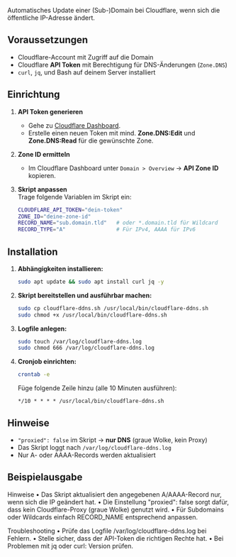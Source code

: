 Automatisches Update einer (Sub-)Domain bei Cloudflare, wenn sich die öffentliche IP-Adresse ändert.

## Voraussetzungen

- Cloudflare-Account mit Zugriff auf die Domain
- Cloudflare **API Token** mit Berechtigung für DNS-Änderungen (`Zone.DNS`)
- `curl`, `jq`, und Bash auf deinem Server installiert

## Einrichtung

1. **API Token generieren**  
   - Gehe zu [Cloudflare Dashboard](https://dash.cloudflare.com/profile/api-tokens).
   - Erstelle einen neuen Token mit mind. **Zone.DNS:Edit** und **Zone.DNS:Read** für die gewünschte Zone.

2. **Zone ID ermitteln**  
   - Im Cloudflare Dashboard unter `Domain > Overview` → **API Zone ID** kopieren.

3. **Skript anpassen**  
   Trage folgende Variablen im Skript ein:
   ```bash
   CLOUDFLARE_API_TOKEN="dein-token"
   ZONE_ID="deine-zone-id"
   RECORD_NAME="sub.domain.tld"   # oder *.domain.tld für Wildcard
   RECORD_TYPE="A"                # Für IPv4, AAAA für IPv6

## Installation

1. **Abhängigkeiten installieren:**
    ```bash
    sudo apt update && sudo apt install curl jq -y
    ```

2. **Skript bereitstellen und ausführbar machen:**
    ```bash
    sudo cp cloudflare-ddns.sh /usr/local/bin/cloudflare-ddns.sh
    sudo chmod +x /usr/local/bin/cloudflare-ddns.sh
    ```

3. **Logfile anlegen:**
    ```bash
    sudo touch /var/log/cloudflare-ddns.log
    sudo chmod 666 /var/log/cloudflare-ddns.log
    ```


4. **Cronjob einrichten:**
    ```bash
    crontab -e
    ```
    Füge folgende Zeile hinzu (alle 10 Minuten ausführen):
    ```
    */10 * * * * /usr/local/bin/cloudflare-ddns.sh
    ```

## Hinweise

- `"proxied": false` im Skript → **nur DNS** (graue Wolke, kein Proxy)
- Das Skript loggt nach `/var/log/cloudflare-ddns.log`
- Nur A- oder AAAA-Records werden aktualisiert

## Beispielausgabe

Hinweise
	•	Das Skript aktualisiert den angegebenen A/AAAA-Record nur, wenn sich die IP geändert hat.
	•	Die Einstellung "proxied": false sorgt dafür, dass kein Cloudflare-Proxy (graue Wolke) genutzt wird.
	•	Für Subdomains oder Wildcards einfach RECORD_NAME entsprechend anpassen.

Troubleshooting
	•	Prüfe das Logfile /var/log/cloudflare-ddns.log bei Fehlern.
	•	Stelle sicher, dass der API-Token die richtigen Rechte hat.
	•	Bei Problemen mit jq oder curl: Version prüfen.
